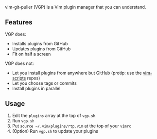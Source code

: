 vim-git-puller (VGP) is a Vim plugin manager that you can understand.

Features
--------

VGP does:

- Installs plugins from GitHub
- Updates plugins from GitHub
- Fit on half a screen

VGP does not:

[vim-scripts]: https://github.com/vim-scripts

- Let you install plugins from anywhere but GitHub (protip: use the
  [vim-scripts][vim-scripts] repos)
- Let you choose tags or commits
- Install plugins in parallel


Usage
-----

1. Edit the `plugins` array at the top of `vgp.sh`.
2. Run `vgp.sh`
3. Put `source ~/.vim/plugins/rtp.vim` at the top of your `vimrc`
4. (Option) Run `vgp.sh` to update your plugins
